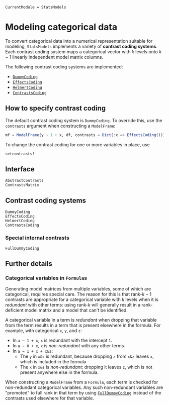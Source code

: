 ```@meta
CurrentModule = StatsModels
```

# Modeling categorical data

To convert categorical data into a numerical representation suitable for
modeling, `StatsModels` implements a variety of **contrast coding systems**.
Each contrast coding system maps a categorical vector with $k$ levels onto
$k-1$ linearly independent model matrix columns.

The following contrast coding systems are implemented:

* [`DummyCoding`](@ref)
* [`EffectsCoding`](@ref)
* [`HelmertCoding`](@ref)
* [`ContrastsCoding`](@ref)

## How to specify contrast coding

The default contrast coding system is `DummyCoding`.  To override this, use
the `contrasts` argument when constructing a `ModelFrame`:

```julia
mf = ModelFrame(y ~ 1 + x, df, contrasts = Dict(:x => EffectsCoding()))
```

To change the contrast coding for one or more variables in place, use

```@docs
setcontrasts!
```

## Interface

```@docs
AbstractContrasts
ContrastsMatrix
```

## Contrast coding systems

```@docs
DummyCoding
EffectsCoding
HelmertCoding
ContrastsCoding
```

### Special internal contrasts

```@docs
FullDummyCoding
```

## Further details

### Categorical variables in `Formula`s

Generating model matrices from multiple variables, some of which are
categorical, requires special care.  The reason for this is that rank-$k-1$
contrasts are appropriate for a categorical variable with $k$ levels when it is
*redundant* with other terms: using rank-$k$ will generally result in a
rank-deficient model matrix and a model that can't be identified.

A categorical variable in a term is *redundant* when dropping that variable from
the term results in a term that is present elsewhere in the formula.  For
example, with categorical `x`, `y`, and `z`:

* In `a ~ 1 + x`, `x` is redundant with the intercept `1`.
* In `a ~ 0 + x`, `x` is *non-redundant* with any other terms.
* In `a ~ 1 + x + x&z`:
    * The `y` in `x&z` is redundant, because dropping `z` from `x&z` leaves `x`,
      which is included in the formula
    * The `x` in `x&z` is *non-redundant*: dropping it leaves `z`, which is not
      present anywhere else in the formula.

When constructing a `ModelFrame` from a `Formula`, each term is checked for
non-redundant categorical variables.  Any such non-redundant variables are
"promoted" to full rank in that term by using [`FullDummyCoding`](@ref) instead
of the contrasts used elsewhere for that variable.
